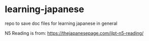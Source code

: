 # learning-japanese

repo to save doc files for learning japanese in general

N5 Reading is from: https://thejapanesepage.com/jlpt-n5-reading/
